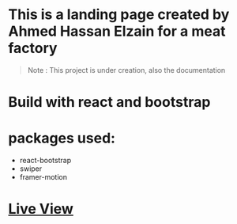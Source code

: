 # This is a landing page created by Ahmed Hassan Elzain for a meat factory

> Note : This project is under creation, also the documentation

# Build with react and bootstrap

# packages used:

- react-bootstrap
- swiper
- framer-motion

# [Live View](https://al-nakeel-factory.vercel.app/)
